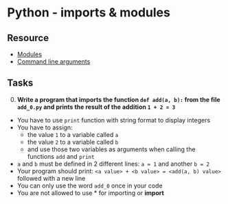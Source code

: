 # Python - imports & modules

## Resource
- [Modules](https://intranet.alxswe.com/rltoken/SY-cMfnwbHoPFaJ-D_LWig)
- [Command line arguments](https://intranet.alxswe.com/rltoken/5e3TphtJ6WSVkWsdd2eX_A)

## Tasks
0. **Write a program that imports the function `def add(a, b):` from the file `add_0.py` and prints the result of the addition `1 + 2 = 3`** 
- You have to use `print` function with string format to display integers
- You have to assign:
	- the value `1` to a variable called `a`
	- the value `2` to a variable called `b`
	- and use those two variables as arguments when calling the functions `add` and `print`
- `a` and `b` must be defined in 2 different lines: `a = 1` and another `b = 2`
- Your program should print: `<a value> + <b value> = <add(a, b) value>` followed with a new line
- You can only use the word `add_0` once in your code
- You are not allowed to use * for importing or __import__
